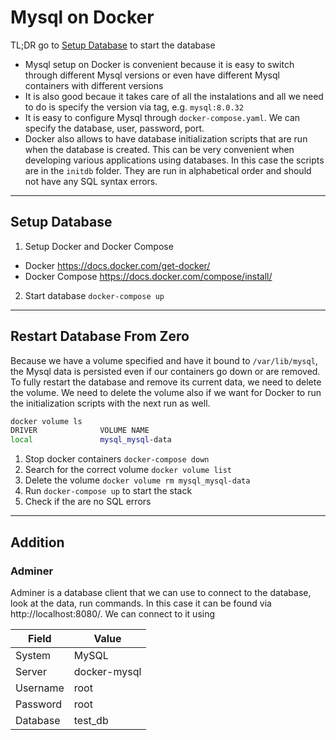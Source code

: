 # Mysql on Docker

TL;DR go to [Setup Database](#setup-database) to start the database

- Mysql setup on Docker is convenient because it is easy to switch through different Mysql versions or even have different Mysql containers with different versions
- It is also good becaue it takes care of all the instalations and all we need to do is specify the version via tag, e.g. `mysql:8.0.32`
- It is easy to configure Mysql through `docker-compose.yaml`. We can specify the database, user, password, port.
- Docker also allows to have database initialization scripts that are run when the database is created. This can be very convenient when developing various applications using databases. In this case the scripts are in the `initdb` folder. They are run in alphabetical order and should not have any SQL syntax errors.

---

## Setup Database

1. Setup Docker and Docker Compose
* Docker https://docs.docker.com/get-docker/
* Docker Compose https://docs.docker.com/compose/install/
2. Start database `docker-compose up`

---

## Restart Database From Zero

Because we have a volume specified and have it bound to `/var/lib/mysql`, the Mysql data is persisted even if our containers go down or are removed. To fully restart the database and remove its current data, we need to delete the volume. We need to delete the volume also if we want for Docker to run the initialization scripts with the next run as well.

```bash
docker volume ls
DRIVER              VOLUME NAME
local               mysql_mysql-data
```

1. Stop docker containers `docker-compose down`
2. Search for the correct volume `docker volume list`
3. Delete the volume `docker volume rm mysql_mysql-data`
4. Run `docker-compose up` to start the stack
5. Check if the are no SQL errors

---

## Addition

### Adminer

Adminer is a database client that we can use to connect to the database, look at the data, run commands. In this case it can be found via http://localhost:8080/. We can connect to it using

Field | Value
---|---
System | MySQL
Server | docker-mysql
Username | root
Password | root
Database | test_db

